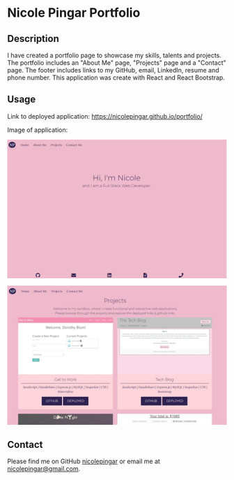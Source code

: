 # Nicole Pingar Portfolio

## Description 

I have created a portfolio page to showcase my skills, talents and projects. The portfolio includes an "About Me" page, "Projects" page and a "Contact" page. The footer includes links to my GitHub, email, LinkedIn, resume and phone number. This application was create with React and React Bootstrap.

## Usage

Link to deployed application: https://nicolepingar.github.io/portfolio/

Image of application:

![Homepage](public/images/home.jpg)

![Projects Page](public/images/projects.jpg)

## Contact 

Please find me on GitHub [nicolepingar](https://github.com/nicolepingar) or email me at nicolepingar@gmail.com.